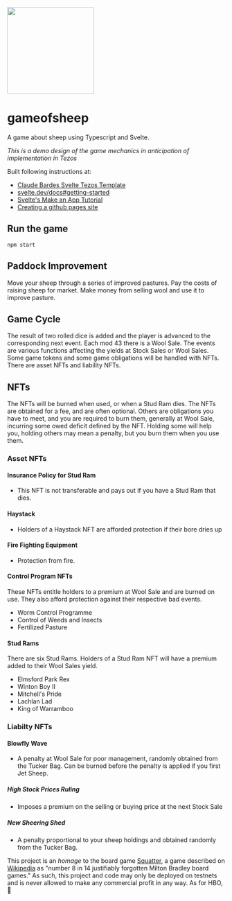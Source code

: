 



<img src="https://i.imgur.com/EZtEDRI.png" width="200">

# gameofsheep

A game about sheep using Typescript and Svelte. 

*This is a demo design of the game mechanics in anticipation of implementation in Tezos*

Built following instructions at:
  
  - [Claude Bardes Svelte Tezos Template](https://github.com/claudebarde/svelte-tezos-template)
  - [svelte.dev/docs#getting-started](https://svelte.dev/docs#getting-started)
  - [Svelte's Make an App Tutorial](https://svelte.dev/tutorial/making-an-app)
  - [Creating a github pages site](https://docs.github.com/en/pages/)

  
## Run the game
```
npm start
```
## Paddock Improvement
Move your sheep through a series of improved pastures. Pay the costs of raising sheep for market. Make money from selling wool and use it to improve pasture.

## Game Cycle
The result of two rolled dice is added and the player is advanced to the corresponding next event. Each mod 43 there is a Wool Sale. The events are various functions affecting the yields at Stock Sales or Wool Sales. Some game tokens and some game obligations will be handled with NFTs. There are asset NFTs and liability NFTs. 

## NFTs
The NFTs will be burned when used, or when a Stud Ram dies. The NFTs are obtained for a fee, and are often optional.  Others are obligations you have to meet, and you are required to burn them, generally at Wool Sale, incurring some owed deficit defined by the NFT. Holding some will help you, holding others may mean a penalty, but you burn them when you use them.

### Asset NFTs

#### Insurance Policy for Stud Ram
- This NFT is not transferable and pays out if you have a Stud Ram that dies.

#### Haystack
- Holders of a Haystack NFT are afforded protection if their bore dries up

#### Fire Fighting Equipment
- Protection from fire.

#### Control Program NFTs
These NFTs entitle holders to a premium at Wool Sale and are burned on use. They also afford protection against their respective bad events.

 - Worm Control Programme
 - Control of Weeds and Insects
 - Fertilized Pasture
 
#### Stud Rams
There are six Stud Rams. Holders of a Stud Ram NFT will have a premium added to their Wool Sales yield.
   - Elmsford Park Rex
   - Winton Boy II
   - Mitchell's Pride
   - Lachlan Lad
   - King of Warramboo

### Liabilty NFTs

#### Blowfly Wave
- A penalty at Wool Sale for poor management, randomly obtained from the Tucker Bag. Can be burned before the penalty is applied if you first Jet Sheep.

##### High Stock Prices Ruling
- Imposes a premium on the selling or buying price at the  next Stock Sale

##### New Sheering Shed
- A penalty proportional to your sheep holdings and obtained randomly from the Tucker Bag.

This project is an *homage* to the board game [Squatter](https://squatter.com.au/), a game described on [Wikipedia]() as "number 8 in 14 justifiably forgotten Milton Bradley board games."  As such, this project and code may only be deployed on testnets and is never allowed to make any commercial profit in any way. As for HBO, 🤔
